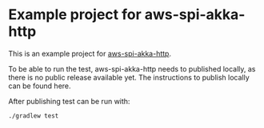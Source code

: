 # Example project for aws-spi-akka-http

This is an example project for [aws-spi-akka-http](https://github.com/matsluni/aws-spi-akka-http).

To be able to run the test, aws-spi-akka-http needs to published locally, as there is no public release available yet.
The instructions to publish locally can be found here.

After publishing test can be run with:

    ./gradlew test
